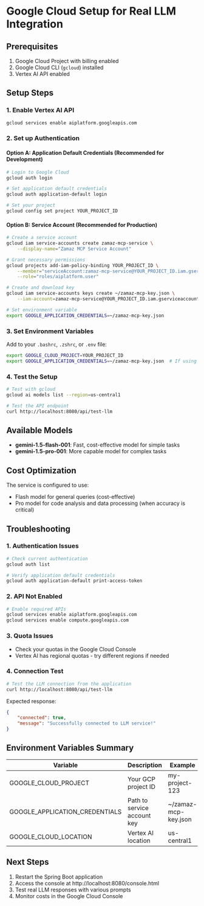 # Google Cloud Setup for Real LLM Integration

## Prerequisites

1. Google Cloud Project with billing enabled
2. Google Cloud CLI (`gcloud`) installed
3. Vertex AI API enabled

## Setup Steps

### 1. Enable Vertex AI API

```bash
gcloud services enable aiplatform.googleapis.com
```

### 2. Set up Authentication

#### Option A: Application Default Credentials (Recommended for Development)

```bash
# Login to Google Cloud
gcloud auth login

# Set application default credentials
gcloud auth application-default login

# Set your project
gcloud config set project YOUR_PROJECT_ID
```

#### Option B: Service Account (Recommended for Production)

```bash
# Create a service account
gcloud iam service-accounts create zamaz-mcp-service \
    --display-name="Zamaz MCP Service Account"

# Grant necessary permissions
gcloud projects add-iam-policy-binding YOUR_PROJECT_ID \
    --member="serviceAccount:zamaz-mcp-service@YOUR_PROJECT_ID.iam.gserviceaccount.com" \
    --role="roles/aiplatform.user"

# Create and download key
gcloud iam service-accounts keys create ~/zamaz-mcp-key.json \
    --iam-account=zamaz-mcp-service@YOUR_PROJECT_ID.iam.gserviceaccount.com

# Set environment variable
export GOOGLE_APPLICATION_CREDENTIALS=~/zamaz-mcp-key.json
```

### 3. Set Environment Variables

Add to your `.bashrc`, `.zshrc`, or `.env` file:

```bash
export GOOGLE_CLOUD_PROJECT=YOUR_PROJECT_ID
export GOOGLE_APPLICATION_CREDENTIALS=~/zamaz-mcp-key.json  # If using service account
```

### 4. Test the Setup

```bash
# Test with gcloud
gcloud ai models list --region=us-central1

# Test the API endpoint
curl http://localhost:8080/api/test-llm
```

## Available Models

- **gemini-1.5-flash-001**: Fast, cost-effective model for simple tasks
- **gemini-1.5-pro-001**: More capable model for complex tasks

## Cost Optimization

The service is configured to use:
- Flash model for general queries (cost-effective)
- Pro model for code analysis and data processing (when accuracy is critical)

## Troubleshooting

### 1. Authentication Issues
```bash
# Check current authentication
gcloud auth list

# Verify application default credentials
gcloud auth application-default print-access-token
```

### 2. API Not Enabled
```bash
# Enable required APIs
gcloud services enable aiplatform.googleapis.com
gcloud services enable compute.googleapis.com
```

### 3. Quota Issues
- Check your quotas in the Google Cloud Console
- Vertex AI has regional quotas - try different regions if needed

### 4. Connection Test
```bash
# Test the LLM connection from the application
curl http://localhost:8080/api/test-llm
```

Expected response:
```json
{
    "connected": true,
    "message": "Successfully connected to LLM service!"
}
```

## Environment Variables Summary

| Variable | Description | Example |
|----------|-------------|---------|
| GOOGLE_CLOUD_PROJECT | Your GCP project ID | my-project-123 |
| GOOGLE_APPLICATION_CREDENTIALS | Path to service account key | ~/zamaz-mcp-key.json |
| GOOGLE_CLOUD_LOCATION | Vertex AI location | us-central1 |

## Next Steps

1. Restart the Spring Boot application
2. Access the console at http://localhost:8080/console.html
3. Test real LLM responses with various prompts
4. Monitor costs in the Google Cloud Console
